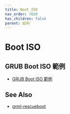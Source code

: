 ```yaml
---
title: Boot ISO
nav_order: 7020
has_children: false
parent: 如何
---
```



# Boot ISO


## GRUB Boot ISO 範例

* [GRUB Boot ISO 範例](https://github.com/samwhelp/note-about-grub/tree/gh-pages/_demo/prototype/boot_iso)


## See Also

* [grml-rescueboot](https://samwhelp.github.io/note-about-grub/read/link/grml-rescueboot.html)
